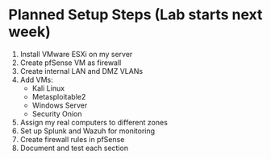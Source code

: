 # Planned Setup Steps (Lab starts next week)

1. Install VMware ESXi on my server
2. Create pfSense VM as firewall
3. Create internal LAN and DMZ VLANs
4. Add VMs:
   - Kali Linux
   - Metasploitable2
   - Windows Server
   - Security Onion
5. Assign my real computers to different zones
6. Set up Splunk and Wazuh for monitoring
7. Create firewall rules in pfSense
8. Document and test each section
